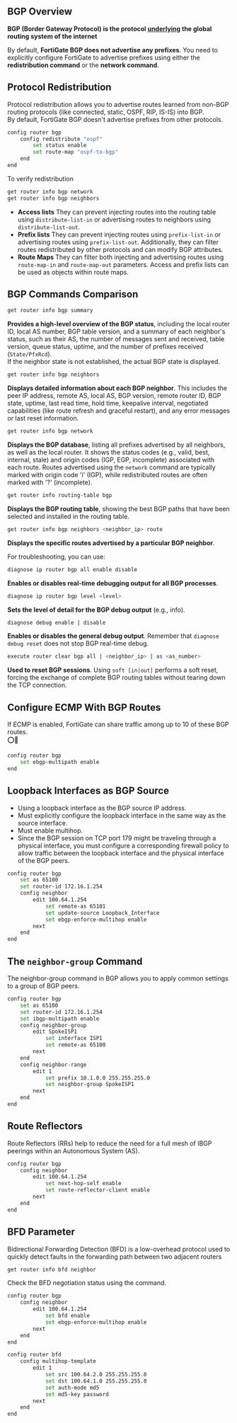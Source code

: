 ## BGP Overview
**BGP (Border Gateway Protocol) is the protocol <ins>underlying</ins> the global routing system of the internet**

By default, **FortiGate BGP does not advertise any prefixes**. You need to explicitly configure FortiGate to advertise prefixes using either the **redistribution command** or the **network command**.
## Protocol Redistribution
Protocol redistribution allows you to advertise routes learned from non-BGP routing protocols (like connected, static, OSPF, RIP, IS-IS) into BGP.<br />
By default, FortiGate BGP doesn't advertise prefixes from other protocols.
```bash
config router bgp
    config redistribute "ospf"
        set status enable
        set route-map "ospf-to-bgp"
    end
end
```
To verify redistribution
```bash
get router info bgp network
get router info bgp neighbors
```
*   **Access lists** They can prevent injecting routes into the routing table using `distribute-list-in` or advertising routes to neighbors using `distribute-list-out`.
*   **Prefix lists** They can prevent injecting routes using `prefix-list-in` or advertising routes using `prefix-list-out`. Additionally, they can filter routes redistributed by other protocols and can modify BGP attributes.
*   **Route Maps** They can filter both injecting and advertising routes using `route-map-in` and `route-map-out` parameters. Access and prefix lists can be used as objects within route maps.

## BGP Commands Comparison
```bash
get router info bgp summary
```
**Provides a high-level overview of the BGP status**, including the local router ID, local AS number, BGP table version, and a summary of each neighbor's status, such as their AS, the number of messages sent and received, table version, queue status, uptime, and the number of prefixes received (`State/PfxRcd`).<br />
If the neighbor state is not established, the actual BGP state is displayed.
```bash
get router info bgp neighbors
```
**Displays detailed information about each BGP neighbor**. This includes the peer IP address, remote AS, local AS, BGP version, remote router ID, BGP state, uptime, last read time, hold time, keepalive interval, negotiated capabilities (like route refresh and graceful restart), and any error messages or last reset information.
```bash
get router info bgp network
```
**Displays the BGP database**, listing all prefixes advertised by all neighbors, as well as the local router. It shows the status codes (e.g., valid, best, internal, stale) and origin codes (IGP, EGP, incomplete) associated with each route. Routes advertised using the `network` command are typically marked with origin code 'i' (IGP), while redistributed routes are often marked with '?' (incomplete).
```bash
get router info routing-table bgp
```
**Displays the BGP routing table**, showing the best BGP paths that have been selected and installed in the routing table.
```bash
get router info bgp neighbors <neighbor_ip> route
```
**Displays the specific routes advertised by a particular BGP neighbor**.

For troubleshooting, you can use:

```bash
diagnose ip router bgp all enable disable
```
**Enables or disables real-time debugging output for all BGP processes**.
```bash
diagnose ip router bgp level <level>
```
**Sets the level of detail for the BGP debug output** (e.g., info).
```bash
diagnose debug enable | disable
```
**Enables or disables the general debug output**. Remember that `diagnose debug reset` does not stop BGP real-time debug.
```bash
execute router clear bgp all | <neighbor_ip> | as <as_number>
```
**Used to reset BGP sessions**. Using `soft [in|out]` performs a soft reset, forcing the exchange of complete BGP routing tables without tearing down the TCP connection.
## Configure ECMP With BGP Routes
If ECMP is enabled, FortiGate can share traffic among up to 10 of these BGP routes.<br />
⭕🔴
```bash
config router bgp
    set ebgp-multipath enable
end
```
## Loopback Interfaces as BGP Source
+ Using a loopback interface as the BGP source IP address.
+ Must explicitly configure the loopback interface in the same way as the source interface.
+ Must enable multihop.
+ Since the BGP session on TCP port 179 might be traveling through a physical interface, you must configure a corresponding firewall policy to allow traffic between the loopback interface and the physical interface of the BGP peers.
```bash
config router bgp
    set as 65100
    set router-id 172.16.1.254
    config neighbor
        edit 100.64.1.254
            set remote-as 65101
            set update-source Loopback_Interface
            set ebgp-enforce-multihop enable
        next
    end
end
```
## The `neighbor-group` Command
The neighbor-group command in BGP allows you to apply common settings to 
a group of BGP peers.
```bash
config router bgp
    set as 65100
    set router-id 172.16.1.254
    set ibgp-multipath enable
    config neighbor-group
        edit SpokeISP1
            set interface ISP1
            set remote-as 65100
        next
    end
    config neighbor-range
        edit 1
            set prefix 10.1.0.0 255.255.255.0
            set neighbor-group SpokeISP1
        next
    end
end
```
## Route Reflectors
Route Reflectors (RRs) help to reduce the need for a full mesh of IBGP peerings within an Autonomous System (AS).
```bash
config router bgp
    config neighbor
        edit 100.64.1.254
            set next-hop-self enable
            set route-reflector-client enable
        next
    end
end
```
## BFD Parameter
Bidirectional Forwarding Detection (BFD) is a low-overhead protocol used to quickly detect faults in the forwarding path between two adjacent routers
```bash
get router info bfd neighbor
```
Check the BFD negotiation status using the command.
```bash
config router bgp
    config neighbor
        edit 100.64.1.254
            set bfd enable
            set ebgp-enforce-multihop enable
        next
    end
end
```
```bash
config router bfd
    config multihop-template
        edit 1
            set src 100.64.2.0 255.255.255.0
            set dst 100.64.1.0 255.255.255.0
            set auth-mode md5
            set md5-key password
        next
    end
end
```